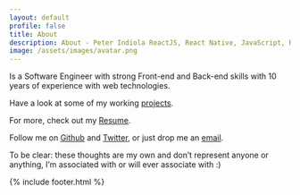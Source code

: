 ```yaml
---
layout: default
profile: false
title: About
description: About - Peter Indiola ReactJS, React Native, JavaScript, Ruby on Rails and Front-end developer from the Philippines.
image: /assets/images/avatar.png
---
```


Is a Software Engineer with strong Front-end and Back-end skills with 10 years of experience with web technologies.

Have a look at some of my working [projects](/portfolio/).

For more, check out my [Resume](/cv/).

Follow me on [Github](https://github.com/chocnut) and [Twitter](https://twitter.com/PeterIndiola), or just drop me an [email](<mailto:info@peterindiola.com>).

To be clear: these thoughts are my own and don’t represent anyone or anything, I’m associated with or will ever associate with :)

{% include footer.html %}
